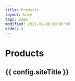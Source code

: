 ```yaml
---
title: Products
layout: base
tags: page
modified: 2022-01-09 00:00:00
order: 1
---
```


<h1 class="pt-20 pb-6 px-4 text-center">
	<span class="text-6xl md:text-8xl font-bold text-transparent bg-clip-text bg-gradient-to-r from-indigo-500 via-purple-500 to-pink-500">
	Products
	</span>
</h1>
<h2 class="pb-12 text-4xl font-bold text-center text-gray-500">
	{{ config.siteTitle }}
</h2>
